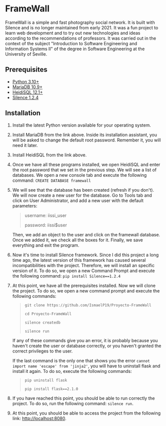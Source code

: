 # FrameWall
FrameWall is a simple and fast photography social network. It is built with Silence and is no longer maintained from early 2021. It was a fun project to learn web development and to try out new technologies and ideas according to the recommendations of professors. It was carried out in the context of the subject "Introduction to Software Engineering and Information Systems II" of the degree in Software Engineering at the University of Seville.

## Prerequisites
- [Python 3.10+](https://www.python.org/downloads/)
- [MariaDB 10.9+](https://mariadb.org/download/?t=mariadb&p=mariadb&r=10.9.2&os=windows&cpu=x86_64&pkg=msi&m=ptisp)
- [HeidiSQL 12.1+](https://www.heidisql.com/download.php)
- [Silence 1.2.4](https://github.com/DEAL-US/Silence)

## Installation
1. Install the latest Python version available for your operating system.
2. Install MariaDB from the link above. Inside its installation assistant, you will be asked to change the default root password. Remember it, you will need it later.
3. Install HeidiSQL from the link above. 
4. Once we have all these programs installed, we open HeidiSQL and enter the root password that we set in the previous step. We will see a list of databases. We open a new console tab and execute the following command:
`CREATE DATABASE framewall`
5. We will see that the database has been created (refresh if you don't). We will now create a new user for the database. Go to Tools tab and click on User Administrator, and add a new user with the default parameters:
    > username: iissi_user 
    >
    > password: iissi$user

    Then, we add an object to the user and click on the framewall database. Once we added it, we check all the boxes for it. Finally, we save everything and exit the program.

6. Now it's time to install Silence framework. Since I did this project a long time ago, the latest version of this framework has caused several incompatibilities with the project. Therefore, we will install an specific version of it. To do so, we open a new Command Prompt and execute the following command:
`pip install Silence==1.2.4`

7. At this point, we have all the prerequisites installed. Now we will clone the project. To do so, we open a new command prompt and execute the following commands:
    >`git clone https://github.com/IsmaelP19/Proyecto-FrameWall`
    >
    >`cd Proyecto-FrameWall`
    >
    >`silence createdb`
    >
    >`silence run`
  
   If any of these commands give you an error, it is probably because you haven't create the user or database correctly, or you haven't granted the correct privileges to the user.

   If the last command is the only one that shows you the error `cannot import name 'escape' from 'jinja2'`, you will have to uninstall flask and install it again. To do so, execute the following commands:
    >`pip uninstall flask`
    >
    >`pip install flask==2.1.0`

8. If you have reached this point, you should be able to run correctly the project. To do so, run the following command: `silence run`.

9. At this point, you should be able to access the project from the following link: [http://localhost:8080](http://localhost:5000). 

